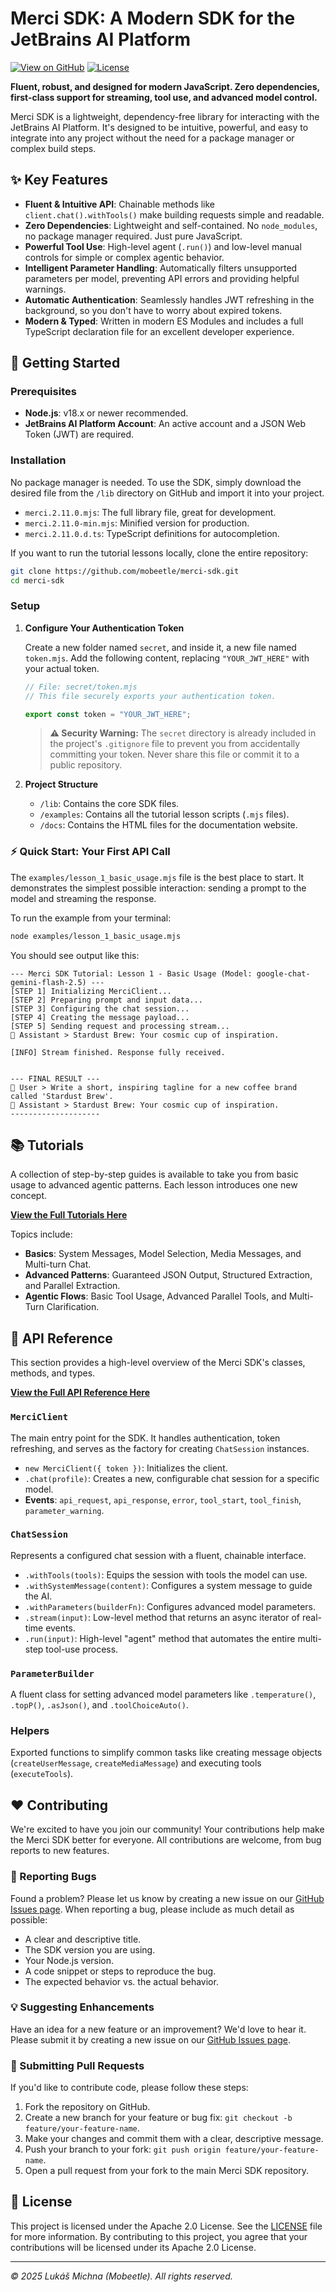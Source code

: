 # Merci SDK: A Modern SDK for the JetBrains AI Platform

[![View on GitHub](https://img.shields.io/badge/View%20on-GitHub-blue?logo=github)](https://github.com/mobeetle/merci-sdk/)
[![License](https://img.shields.io/badge/License-Apache%202.0-blue.svg)](https://github.com/mobeetle/merci-sdk/blob/main/LICENSE)

**Fluent, robust, and designed for modern JavaScript. Zero dependencies, first-class support for streaming, tool use, and advanced model control.**

Merci SDK is a lightweight, dependency-free library for interacting with the JetBrains AI Platform. It's designed to be intuitive, powerful, and easy to integrate into any project without the need for a package manager or complex build steps.

## ✨ Key Features

*   **Fluent & Intuitive API**: Chainable methods like `client.chat().withTools()` make building requests simple and readable.
*   **Zero Dependencies**: Lightweight and self-contained. No `node_modules`, no package manager required. Just pure JavaScript.
*   **Powerful Tool Use**: High-level agent (`.run()`) and low-level manual controls for simple or complex agentic behavior.
*   **Intelligent Parameter Handling**: Automatically filters unsupported parameters per model, preventing API errors and providing helpful warnings.
*   **Automatic Authentication**: Seamlessly handles JWT refreshing in the background, so you don't have to worry about expired tokens.
*   **Modern & Typed**: Written in modern ES Modules and includes a full TypeScript declaration file for an excellent developer experience.

## 🚀 Getting Started

### Prerequisites

*   **Node.js**: v18.x or newer recommended.
*   **JetBrains AI Platform Account**: An active account and a JSON Web Token (JWT) are required.

### Installation

No package manager is needed. To use the SDK, simply download the desired file from the `/lib` directory on GitHub and import it into your project.

*   `merci.2.11.0.mjs`: The full library file, great for development.
*   `merci.2.11.0-min.mjs`: Minified version for production.
*   `merci.2.11.0.d.ts`: TypeScript definitions for autocompletion.

If you want to run the tutorial lessons locally, clone the entire repository:

```bash
git clone https://github.com/mobeetle/merci-sdk.git
cd merci-sdk
```

### Setup

1.  **Configure Your Authentication Token**

    Create a new folder named `secret`, and inside it, a new file named `token.mjs`. Add the following content, replacing `"YOUR_JWT_HERE"` with your actual token.

    ```javascript
    // File: secret/token.mjs
    // This file securely exports your authentication token.

    export const token = "YOUR_JWT_HERE";
    ```

    > **⚠️ Security Warning:** The `secret` directory is already included in the project's `.gitignore` file to prevent you from accidentally committing your token. Never share this file or commit it to a public repository.

2.  **Project Structure**

    *   `/lib`: Contains the core SDK files.
    *   `/examples`: Contains all the tutorial lesson scripts (`.mjs` files).
    *   `/docs`: Contains the HTML files for the documentation website.

### ⚡ Quick Start: Your First API Call

The `examples/lesson_1_basic_usage.mjs` file is the best place to start. It demonstrates the simplest possible interaction: sending a prompt to the model and streaming the response.

To run the example from your terminal:

```bash
node examples/lesson_1_basic_usage.mjs
```

You should see output like this:

```
--- Merci SDK Tutorial: Lesson 1 - Basic Usage (Model: google-chat-gemini-flash-2.5) ---
[STEP 1] Initializing MerciClient...
[STEP 2] Preparing prompt and input data...
[STEP 3] Configuring the chat session...
[STEP 4] Creating the message payload...
[STEP 5] Sending request and processing stream...
🤖 Assistant > Stardust Brew: Your cosmic cup of inspiration.

[INFO] Stream finished. Response fully received.


--- FINAL RESULT ---
👤 User > Write a short, inspiring tagline for a new coffee brand called 'Stardust Brew'.
🤖 Assistant > Stardust Brew: Your cosmic cup of inspiration.
--------------------
```

## 📚 Tutorials

A collection of step-by-step guides is available to take you from basic usage to advanced agentic patterns. Each lesson introduces one new concept.

**[View the Full Tutorials Here](../examples/)**

Topics include:

*   **Basics**: System Messages, Model Selection, Media Messages, and Multi-turn Chat.
*   **Advanced Patterns**: Guaranteed JSON Output, Structured Extraction, and Parallel Extraction.
*   **Agentic Flows**: Basic Tool Usage, Advanced Parallel Tools, and Multi-Turn Clarification.

## 📖 API Reference

This section provides a high-level overview of the Merci SDK's classes, methods, and types.

**[View the Full API Reference Here](https://mobeetle.github.io/merci-sdk/api_reference.html)**

### `MerciClient`

The main entry point for the SDK. It handles authentication, token refreshing, and serves as the factory for creating `ChatSession` instances.

*   `new MerciClient({ token })`: Initializes the client.
*   `.chat(profile)`: Creates a new, configurable chat session for a specific model.
*   **Events**: `api_request`, `api_response`, `error`, `tool_start`, `tool_finish`, `parameter_warning`.

### `ChatSession`

Represents a configured chat session with a fluent, chainable interface.

*   `.withTools(tools)`: Equips the session with tools the model can use.
*   `.withSystemMessage(content)`: Configures a system message to guide the AI.
*   `.withParameters(builderFn)`: Configures advanced model parameters.
*   `.stream(input)`: Low-level method that returns an async iterator of real-time events.
*   `.run(input)`: High-level "agent" method that automates the entire multi-step tool-use process.

### `ParameterBuilder`

A fluent class for setting advanced model parameters like `.temperature()`, `.topP()`, `.asJson()`, and `.toolChoiceAuto()`.

### Helpers

Exported functions to simplify common tasks like creating message objects (`createUserMessage`, `createMediaMessage`) and executing tools (`executeTools`).

## ❤️ Contributing

We're excited to have you join our community! Your contributions help make the Merci SDK better for everyone. All contributions are welcome, from bug reports to new features.

### 🐞 Reporting Bugs

Found a problem? Please let us know by creating a new issue on our [GitHub Issues page](https://github.com/mobeetle/merci-sdk/issues). When reporting a bug, please include as much detail as possible:

*   A clear and descriptive title.
*   The SDK version you are using.
*   Your Node.js version.
*   A code snippet or steps to reproduce the bug.
*   The expected behavior vs. the actual behavior.

### 💡 Suggesting Enhancements

Have an idea for a new feature or an improvement? We'd love to hear it. Please submit it by creating a new issue on our [GitHub Issues page](https://github.com/mobeetle/merci-sdk/issues).

### 🚀 Submitting Pull Requests

If you'd like to contribute code, please follow these steps:

1.  Fork the repository on GitHub.
2.  Create a new branch for your feature or bug fix: `git checkout -b feature/your-feature-name`.
3.  Make your changes and commit them with a clear, descriptive message.
4.  Push your branch to your fork: `git push origin feature/your-feature-name`.
5.  Open a pull request from your fork to the main Merci SDK repository.

## 📜 License

This project is licensed under the Apache 2.0 License. See the [LICENSE](https://github.com/mobeetle/merci-sdk/blob/main/LICENSE) file for more information. By contributing to this project, you agree that your contributions will be licensed under its Apache 2.0 License.

---
*© 2025 Lukáš Michna (Mobeetle). All rights reserved.*
